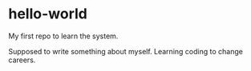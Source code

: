 # hello-world
My first repo to learn the system.

Supposed to write something about myself. Learning coding to change careers.
